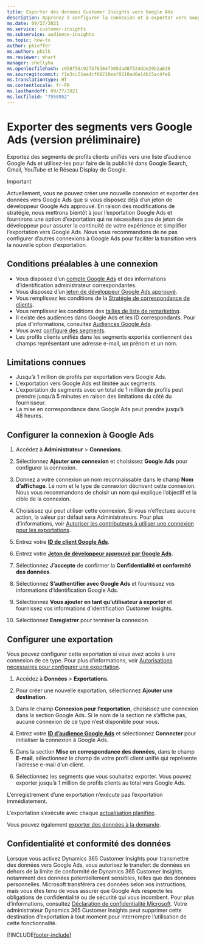 ```yaml
---
title: Exporter des données Customer Insights vers Google Ads
description: Apprenez à configurer la connexion et à exporter vers Google Ads.
ms.date: 09/27/2021
ms.service: customer-insights
ms.subservice: audience-insights
ms.topic: how-to
author: pkieffer
ms.author: philk
ms.reviewer: mhart
manager: shellyha
ms.openlocfilehash: c958f58c927b76364f305dad8f524dde29b2a638
ms.sourcegitcommit: f1e3cc51ea4cf68210eaf0210ad6e14b15ac4fe8
ms.translationtype: HT
ms.contentlocale: fr-FR
ms.lasthandoff: 09/27/2021
ms.locfileid: "7558952"
---
```

# <a name="export-segments-to-google-ads-preview"></a>Exporter des segments vers Google Ads (version préliminaire)

Exportez des segments de profils clients unifiés vers une liste d’audience Google Ads et utilisez-les pour faire de la publicité dans Google Search, Gmail, YouTube et le Réseau Display de Google. 

> [!IMPORTANT]
> Actuellement, vous ne pouvez créer une nouvelle connexion et exporter des données vers Google Ads que si vous disposez déjà d’un jeton de développeur Google Ads approuvé. En raison des modifications de stratégie, nous mettrons bientôt à jour l’exportation Google Ads et fournirons une option d’exportation qui ne nécessitera pas de jeton de développeur pour assurer la continuité de votre expérience et simplifier l’exportation vers Google Ads. Nous vous recommandons de ne pas configurer d’autres connexions à Google Ads pour faciliter la transition vers la nouvelle option d’exportation.

## <a name="prerequisites-for-connection"></a>Conditions préalables à une connexion

-   Vous disposez d’un [compte Google Ads](https://ads.google.com/) et des informations d’identification administrateur correspondantes.
-   Vous disposez d’un [jeton de développeur Google Ads approuvé](https://developers.google.com/google-ads/api/docs/first-call/dev-token). 
-   Vous remplissez les conditions de la [Stratégie de correspondance de clients](https://support.google.com/adspolicy/answer/6299717).
-   Vous remplissez les conditions des [tailles de liste de remarketing](https://support.google.com/google-ads/answer/7558048).
-   Il existe des audiences dans Google Ads et les ID correspondants. Pour plus d’informations, consultez [Audiences Google Ads](https://support.google.com/google-ads/answer/7558048?hl=en#:~:text=Audience%20lists%20is%20a%20section,Display%20Network%20through%20remarketing%20campaigns.).
-   Vous avez [configuré des segments](segments.md).
-   Les profils clients unifiés dans les segments exportés contiennent des champs représentant une adresse e-mail, un prénom et un nom.

## <a name="known-limitations"></a>Limitations connues

- Jusqu’à 1 million de profils par exportation vers Google Ads.
- L’exportation vers Google Ads est limitée aux segments.
- L’exportation de segments avec un total de 1 million de profils peut prendre jusqu’à 5 minutes en raison des limitations du côté du fournisseur. 
- La mise en correspondance dans Google Ads peut prendre jusqu’à 48 heures.

## <a name="set-up-connection-to-google-ads"></a>Configurer la connexion à Google Ads

1. Accédez à **Administrateur** > **Connexions**.

1. Sélectionnez **Ajouter une connexion** et choisissez **Google Ads** pour configurer la connexion.

1. Donnez à votre connexion un nom reconnaissable dans le champ **Nom d’affichage**. Le nom et le type de connexion décrivent cette connexion. Nous vous recommandons de choisir un nom qui explique l’objectif et la cible de la connexion.

1. Choisissez qui peut utiliser cette connexion. Si vous n’effectuez aucune action, la valeur par défaut sera Administrateurs. Pour plus d’informations, voir [Autoriser les contributeurs à utiliser une connexion pour les exportations](connections.md#allow-contributors-to-use-a-connection-for-exports).

1. Entrez votre **[ID de client Google Ads](https://support.google.com/google-ads/answer/1704344)**.

1. Entrez votre **[Jeton de développeur approuvé par Google Ads](https://developers.google.com/google-ads/api/docs/first-call/dev-token)**.

1. Sélectionnez **J’accepte** de confirmer la **Confidentialité et conformité des données**.

1. Sélectionnez **S’authentifier avec Google Ads** et fournissez vos informations d’identification Google Ads.

1. Sélectionnez **Vous ajouter en tant qu’utilisateur à exporter** et fournissez vos informations d’identification Customer Insights.

1. Sélectionnez **Enregistrer** pour terminer la connexion. 

## <a name="configure-an-export"></a>Configurer une exportation

Vous pouvez configurer cette exportation si vous avez accès à une connexion de ce type. Pour plus d’informations, voir [Autorisations nécessaires pour configurer une exportation](export-destinations.md#set-up-a-new-export).

1. Accédez à **Données** > **Exportations**.

1. Pour créer une nouvelle exportation, sélectionnez **Ajouter une destination**.

1. Dans le champ **Connexion pour l’exportation**, choisissez une connexion dans la section Google Ads. Si le nom de la section ne s’affiche pas, aucune connexion de ce type n’est disponible pour vous.

1. Entrez votre **[ID d’audience Google Ads](https://support.google.com/google-ads/answer/7558048?hl=en#:~:text=Audience%20lists%20is%20a%20section,Display%20Network%20through%20remarketing%20campaigns.)** et sélectionnez **Connecter** pour initialiser la connexion à Google Ads.

1. Dans la section **Mise en correspondance des données**, dans le champ **E-mail**, sélectionnez le champ de votre profil client unifié qui représente l’adresse e-mail d’un client.

1. Sélectionnez les segments que vous souhaitez exporter. Vous pouvez exporter jusqu’à 1 million de profils clients au total vers Google Ads.

L’enregistrement d’une exportation n’exécute pas l’exportation immédiatement.

L’exportation s’exécute avec chaque [actualisation planifiée](system.md#schedule-tab). 

Vous pouvez également [exporter des données à la demande](export-destinations.md#run-exports-on-demand). 

## <a name="data-privacy-and-compliance"></a>Confidentialité et conformité des données

Lorsque vous activez Dynamics 365 Customer Insights pour transmettre des données vers Google Ads, vous autorisez le transfert de données en dehors de la limite de conformité de Dynamics 365 Customer Insights, notamment des données potentiellement sensibles, telles que des données personnelles. Microsoft transférera ces données selon vos instructions, mais vous êtes tenu de vous assurer que Google Ads respecte les obligations de confidentialité ou de sécurité qui vous incombent. Pour plus d’informations, consultez [Déclaration de confidentialité Microsoft](https://go.microsoft.com/fwlink/?linkid=396732).
Votre administrateur Dynamics 365 Customer Insights peut supprimer cette destination d’exportation à tout moment pour interrompre l’utilisation de cette fonctionnalité.


[!INCLUDE[footer-include](../includes/footer-banner.md)]
